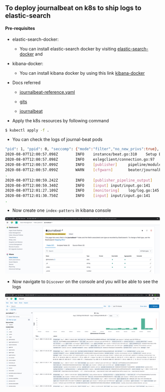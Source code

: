 ## To deploy journalbeat on k8s to ship logs to elastic-search

#### Pre-requisites

- elastic-search-docker: 
    - You can install elastic-search docker by visiting [elastic-search-docker](https://github.com/codeaprendiz/ansible-kitchen/tree/master/playbooks/roles/elastic-search-cluster-docker) and 
- kibana-docker: 
    - You can install kibana docker by using this link [kibana-docker](https://github.com/codeaprendiz/ansible-kitchen/tree/master/playbooks/roles/kibana-docker)

- Docs referred

    - [journalbeat-reference.yaml](https://www.elastic.co/guide/en/beats/journalbeat/master/journalbeat-reference-yml.html)

    - [gits](https://gist.github.com/kvaps/b08c77f297c5cab21c237fd821310653)
    
    - [journalbeat](https://www.elastic.co/guide/en/beats/journalbeat/master/index.html)
    
    
- Apply the k8s resources by following command

```bash
$ kubectl apply -f .
```

- You can check the logs of journal-beat pods 
```bash
"pid": 1, "ppid": 0, "seccomp": {"mode":"filter","no_new_privs":true}, "start_time": "2020-08-07T12:00:56.240Z"}}}
2020-08-07T12:00:57.098Z        INFO    instance/beat.go:310    Setup Beat: journalbeat; Version: 7.8.0
2020-08-07T12:00:57.098Z        INFO    eslegclient/connection.go:97    elasticsearch url: http://34.68.27.112:9200
2020-08-07T12:00:57.099Z        INFO    [publisher]     pipeline/module.go:113  Beat name: gke-cluster-1-default-pool-2e1137d2-xprr
2020-08-07T12:00:57.099Z        WARN    [cfgwarn]       beater/journalbeat.go:53        EXPERIMENTAL: Journalbeat is experimental.
.
2020-08-07T12:00:59.242Z        INFO    [publisher_pipeline_output]     pipeline/output.go:152  Connection to backoff(elasticsearch(http://34.68.27.112:9200)) established
2020-08-07T12:00:59.340Z        INFO    [input] input/input.go:141      journalbeat successfully published 2 events     {"id": "8c7ad622-1fe3-4679-93eb-5747cb51062f"}
2020-08-07T12:01:27.109Z        INFO    [monitoring]    log/log.go:145  Non-zero metrics in the last 30s        {"monitoring": {"metrics": {"beat":{"cpu":{"system":{"ticks":40,"time":{"ms":48}},"total":{"ticks":120,"time":{"ms":132},"value":120},"user":{"ticks":80,"time":{"ms":84}}},"handles":{"limit":{"hard":1048576,"soft":1048576},"open":12},"info":{"ephemeral_id":"c86a8e34-49c0-4b36-9748-3451c8133a8a","uptime":{"ms":30037}},"memstats":{"gc_next":9621216,"memory_alloc":8296424,"memory_total":14484160,"rss":51892224},"runtime":{"goroutines":30}},"journalbeat":{"journals":{"journal_0":{"path":"LOCAL_SYSTEM_JOURNAL","size_in_bytes":8392704}},"libbeat":{"output":{"events":{"acked":2,"batches":1,"total":2},"type":"elasticsearch"},"pipeline":{"clients":1,"events":{"published":2,"retry":2,"total":2},"queue":{"acked":2}}},"system":{"cpu":{"cores":2},"load":{"1":0.17,"15":0.28,"5":0.45,"norm":{"1":0.085,"15":0.14,"5":0.225}}}}}}}
2020-08-07T12:01:30.750Z        INFO    [input] input/input.go:141      journalbeat successfully published 1 events     {"id": "8c7ad622-1fe3-4679-93eb-5747cb51062f"}
.
```

- Now create one `index-patters` in kibana console

![](.ReadMe_images/creating-index-pattern.png)

- Now navigate to `Discover` on the console and you will be able to see the logs

![](.ReadMe_images/logs-dashboard.png)